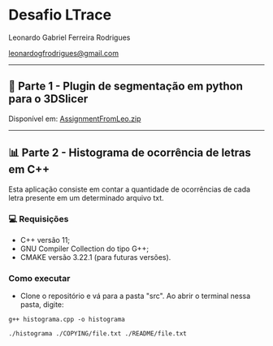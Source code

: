 # Desafio LTrace 
Leonardo Gabriel Ferreira Rodrigues

leonardogfrodrigues@gmail.com
__________________
## :snake: Parte 1 - Plugin de segmentação em python para o 3DSlicer

Disponível em: [AssignmentFromLeo.zip](https://github.com/leonardogfrodrigues/ltrace/blob/main/AssignmentFromLeo.zip)
__________________
## :bar_chart: Parte 2 - Histograma de ocorrência de letras em C++

Esta aplicação consiste em contar a quantidade de ocorrências de cada letra presente em um determinado arquivo txt.

### :computer: Requisições

- C++ versão 11;
- GNU Compiler Collection do tipo G++;
- CMAKE versão 3.22.1 (para futuras versões).

### Como executar

- Clone o repositório e vá para a pasta "src". Ao abrir o terminal nessa pasta, digite:
```
g++ histograma.cpp -o histograma
```
```
./histograma ./COPYING/file.txt ./README/file.txt  
```
